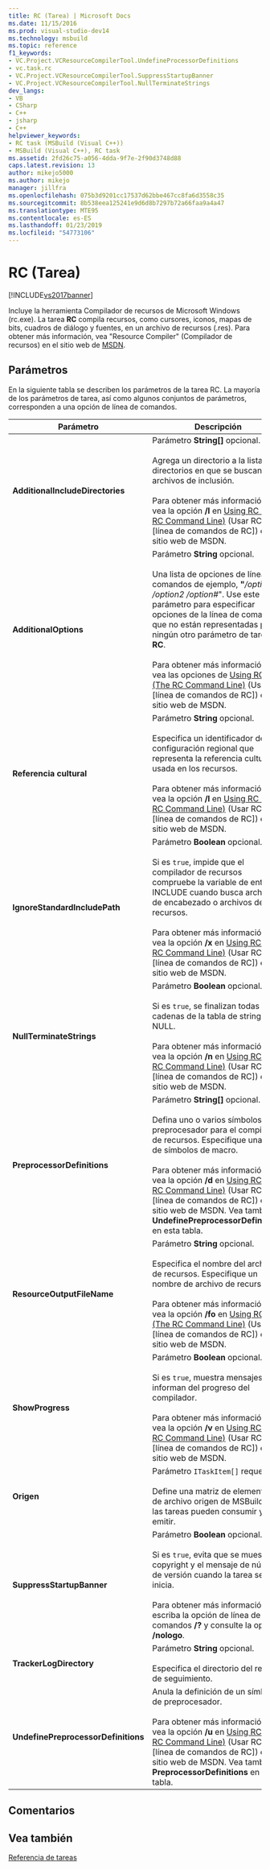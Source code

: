 ```yaml
---
title: RC (Tarea) | Microsoft Docs
ms.date: 11/15/2016
ms.prod: visual-studio-dev14
ms.technology: msbuild
ms.topic: reference
f1_keywords:
- VC.Project.VCResourceCompilerTool.UndefineProcessorDefinitions
- vc.task.rc
- VC.Project.VCResourceCompilerTool.SuppressStartupBanner
- VC.Project.VCResourceCompilerTool.NullTerminateStrings
dev_langs:
- VB
- CSharp
- C++
- jsharp
- C++
helpviewer_keywords:
- RC task (MSBuild (Visual C++))
- MSBuild (Visual C++), RC task
ms.assetid: 2fd26c75-a056-4dda-9f7e-2f90d3748d88
caps.latest.revision: 13
author: mikejo5000
ms.author: mikejo
manager: jillfra
ms.openlocfilehash: 075b3d9201cc17537d62bbe467cc8fa6d3558c35
ms.sourcegitcommit: 8b538eea125241e9d6d8b7297b72a66faa9a4a47
ms.translationtype: MTE95
ms.contentlocale: es-ES
ms.lasthandoff: 01/23/2019
ms.locfileid: "54773106"
---
```

# <a name="rc-task"></a>RC (Tarea)
[!INCLUDE[vs2017banner](../includes/vs2017banner.md)]

  
Incluye la herramienta Compilador de recursos de Microsoft Windows (rc.exe). La tarea **RC** compila recursos, como cursores, iconos, mapas de bits, cuadros de diálogo y fuentes, en un archivo de recursos (.res). Para obtener más información, vea "Resource Compiler" (Compilador de recursos) en el sitio web de [MSDN](http://go.microsoft.com/fwlink/?LinkId=737).  
  
## <a name="parameters"></a>Parámetros  
 En la siguiente tabla se describen los parámetros de la tarea RC. La mayoría de los parámetros de tarea, así como algunos conjuntos de parámetros, corresponden a una opción de línea de comandos.  
  
|Parámetro|Descripción|  
|---------------|-----------------|  
|**AdditionalIncludeDirectories**|Parámetro **String[]** opcional.<br /><br /> Agrega un directorio a la lista de directorios en que se buscan archivos de inclusión.<br /><br /> Para obtener más información, vea la opción **/I** en [Using RC (The RC Command Line)](http://go.microsoft.com/fwlink/?LinkId=155730) (Usar RC [línea de comandos de RC]) en el sitio web de MSDN.|  
|**AdditionalOptions**|Parámetro **String** opcional.<br /><br /> Una lista de opciones de línea de comandos de ejemplo, **"**_/option1 /option2 /option#_". Use este parámetro para especificar opciones de la línea de comandos que no están representadas por ningún otro parámetro de tarea **RC**.<br /><br /> Para obtener más información, vea las opciones de [Using RC (The RC Command Line)](http://go.microsoft.com/fwlink/?LinkId=155730) (Usar RC [línea de comandos de RC]) en el sitio web de MSDN.|  
|**Referencia cultural**|Parámetro **String** opcional.<br /><br /> Especifica un identificador de configuración regional que representa la referencia cultural usada en los recursos.<br /><br /> Para obtener más información, vea la opción **/l** en [Using RC (The RC Command Line)](http://go.microsoft.com/fwlink/?LinkId=155730) (Usar RC [línea de comandos de RC]) en el sitio web de MSDN.|  
|**IgnoreStandardIncludePath**|Parámetro **Boolean** opcional.<br /><br /> Si es `true`, impide que el compilador de recursos compruebe la variable de entorno INCLUDE cuando busca archivos de encabezado o archivos de recursos.<br /><br /> Para obtener más información, vea la opción **/x** en [Using RC (The RC Command Line)](http://go.microsoft.com/fwlink/?LinkId=155730) (Usar RC [línea de comandos de RC]) en el sitio web de MSDN.|  
|**NullTerminateStrings**|Parámetro **Boolean** opcional.<br /><br /> Si es `true`, se finalizan todas las cadenas de la tabla de strings con NULL.<br /><br /> Para obtener más información, vea la opción **/n** en [Using RC (The RC Command Line)](http://go.microsoft.com/fwlink/?LinkId=155730) (Usar RC [línea de comandos de RC]) en el sitio web de MSDN.|  
|**PreprocessorDefinitions**|Parámetro **String[]** opcional.<br /><br /> Defina uno o varios símbolos de preprocesador para el compilador de recursos. Especifique una lista de símbolos de macro.<br /><br /> Para obtener más información, vea la opción **/d** en [Using RC (The RC Command Line)](http://go.microsoft.com/fwlink/?LinkId=155730) (Usar RC [línea de comandos de RC]) en el sitio web de MSDN. Vea también **UndefinePreprocessorDefinitions** en esta tabla.|  
|**ResourceOutputFileName**|Parámetro **String** opcional.<br /><br /> Especifica el nombre del archivo de recursos. Especifique un nombre de archivo de recursos.<br /><br /> Para obtener más información, vea la opción **/fo** en [Using RC (The RC Command Line)](http://go.microsoft.com/fwlink/?LinkId=155730) (Usar RC [línea de comandos de RC]) en el sitio web de MSDN.|  
|**ShowProgress**|Parámetro **Boolean** opcional.<br /><br /> Si es `true`, muestra mensajes que informan del progreso del compilador.<br /><br /> Para obtener más información, vea la opción **/v** en [Using RC (The RC Command Line)](http://go.microsoft.com/fwlink/?LinkId=155730) (Usar RC [línea de comandos de RC]) en el sitio web de MSDN.|  
|**Origen**|Parámetro `ITaskItem[]` requerido.<br /><br /> Define una matriz de elementos de archivo origen de MSBuild que las tareas pueden consumir y emitir.|  
|**SuppressStartupBanner**|Parámetro **Boolean** opcional.<br /><br /> Si es `true`, evita que se muestre el copyright y el mensaje de número de versión cuando la tarea se inicia. <br /><br /> Para obtener más información, escriba la opción de línea de comandos **/?** y consulte la opción **/nologo**.|  
|**TrackerLogDirectory**|Parámetro **String** opcional.<br /><br /> Especifica el directorio del registro de seguimiento.|  
|**UndefinePreprocessorDefinitions**|Anula la definición de un símbolo de preprocesador.<br /><br /> Para obtener más información, vea la opción **/u** en [Using RC (The RC Command Line)](http://go.microsoft.com/fwlink/?LinkId=155730) (Usar RC [línea de comandos de RC]) en el sitio web de MSDN. Vea también **PreprocessorDefinitions** en esta tabla.|  
  
## <a name="remarks"></a>Comentarios  
  
## <a name="see-also"></a>Vea también  
 [Referencia de tareas](../msbuild/msbuild-task-reference.md)
